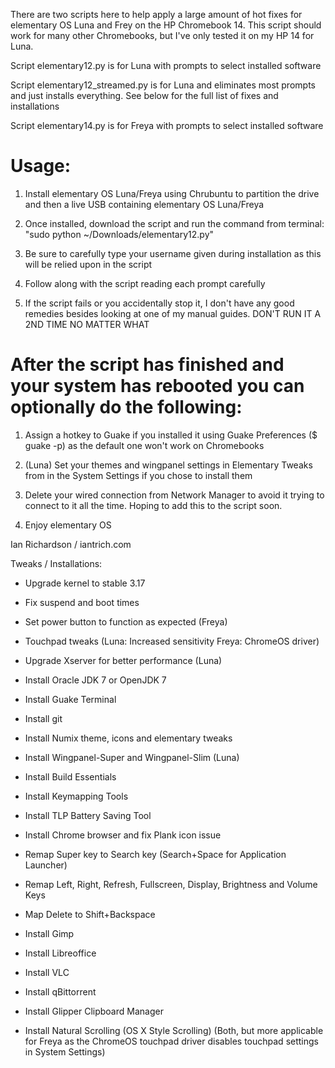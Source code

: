 There are two scripts here to help apply a large amount of hot fixes for elementary OS Luna and Frey on the HP Chromebook 14. This script should work for many other Chromebooks, but I've only tested it on my HP 14 for Luna.

Script elementary12.py is for Luna with prompts to select installed software

Script elementary12_streamed.py is for Luna and eliminates most prompts and just installs everything. See below for the full list of fixes and installations

Script elementary14.py is for Freya with prompts to select installed software

# Usage: #
1. Install elementary OS Luna/Freya using Chrubuntu to partition the drive and then a live USB containing elementary OS Luna/Freya

2. Once installed, download the script and run the command from terminal: "sudo python ~/Downloads/elementary12.py"

3. Be sure to carefully type your username given during installation as this will be relied upon in the script

4. Follow along with the script reading each prompt carefully

5. If the script fails or you accidentally stop it, I don't have any good remedies besides looking at one of my manual guides. DON'T RUN IT A 2ND TIME NO MATTER WHAT

# After the script has finished and your system has rebooted you can optionally do the following: #

1. Assign a hotkey to Guake if you installed it using Guake Preferences ($ guake -p) as the default one won't work on Chromebooks

2. (Luna) Set your themes and wingpanel settings in Elementary Tweaks from in the System Settings if you chose to install them

3. Delete your wired connection from Network Manager to avoid it trying to connect to it all the time. Hoping to add this to the script soon.

4. Enjoy elementary OS



Ian Richardson / iantrich.com



Tweaks / Installations:

* Upgrade kernel to stable 3.17

* Fix suspend and boot times

* Set power button to function as expected (Freya)

* Touchpad tweaks (Luna: Increased sensitivity Freya: ChromeOS driver)

* Upgrade Xserver for better performance (Luna)

* Install Oracle JDK 7 or OpenJDK 7

* Install Guake Terminal

* Install git

* Install Numix theme, icons and elementary tweaks

* Install Wingpanel-Super and Wingpanel-Slim (Luna)

* Install Build Essentials

* Install Keymapping Tools

* Install TLP Battery Saving Tool

* Install Chrome browser and fix Plank icon issue

* Remap Super key to Search key (Search+Space for Application Launcher)

* Remap Left, Right, Refresh, Fullscreen, Display, Brightness and Volume Keys

* Map Delete to Shift+Backspace

* Install Gimp

* Install Libreoffice

* Install VLC

* Install qBittorrent

* Install Glipper Clipboard Manager

* Install Natural Scrolling (OS X Style Scrolling) (Both, but more applicable for Freya as the ChromeOS touchpad driver disables touchpad settings in System Settings)